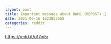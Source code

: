 ```yaml
--- 
layout: post 
title: Important message about UWMC (REPOST) 🚀 
date: 2021-06-16 1623857558 
categories: reddit 
--- 
```

https://redd.it/o17m5r